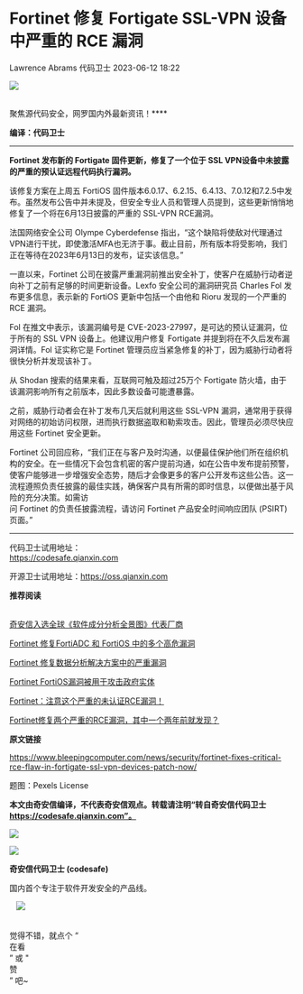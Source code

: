 #  Fortinet 修复 Fortigate SSL-VPN 设备中严重的 RCE 漏洞   
Lawrence Abrams  代码卫士   2023-06-12 18:22  
  
![](https://mmbiz.qpic.cn/mmbiz_gif/Az5ZsrEic9ot90z9etZLlU7OTaPOdibteeibJMMmbwc29aJlDOmUicibIRoLdcuEQjtHQ2qjVtZBt0M5eVbYoQzlHiaw/640?wx_fmt=gif "")  
  
   
聚焦源代码安全，网罗国内外最新资讯！****  
  
**编译：代码卫士**  
  
****  
**Fortinet 发布新的 Fortigate 固件更新，修复了一个位于 SSL VPN设备中未披露的严重的预认证远程代码执行漏洞。**  
  
  
  
  
该修复方案在上周五 FortiOS 固件版本6.0.17、6.2.15、6.4.13、7.0.12和7.2.5中发布。虽然发布公告中并未提及，但安全专业人员和管理人员提到，这些更新悄悄地修复了一个将在6月13日披露的严重的 SSL-VPN RCE漏洞。  
  
法国网络安全公司 Olympe Cyberdefense 指出，“这个缺陷将使敌对代理通过VPN进行干扰，即使激活MFA也无济于事。截止目前，所有版本将受影响，我们正在等待在2023年6月13日的发布，证实该信息。”  
  
一直以来，Fortinet 公司在披露严重漏洞前推出安全补丁，使客户在威胁行动者逆向补丁之前有足够的时间更新设备。Lexfo 安全公司的漏洞研究员 Charles Fol 发布更多信息，表示新的 FortiOS 更新中包括一个由他和 Rioru 发现的一个严重的 RCE 漏洞。  
  
Fol 在推文中表示，该漏洞编号是 CVE-2023-27997，是可达的预认证漏洞，位于所有的 SSL VPN 设备上。他建议用户修复 Fortigate 并提到将在不久后发布漏洞详情。Fol 证实称它是 Fortinet 管理员应当紧急修复的补丁，因为威胁行动者将很快分析并发现该补丁。  
  
从 Shodan 搜索的结果来看，互联网可触及超过25万个 Fortigate 防火墙，由于该漏洞影响所有之前版本，因此多数设备可能遭暴露。  
  
之前，威胁行动者会在补丁发布几天后就利用这些 SSL-VPN 漏洞，通常用于获得对网络的初始访问权限，进而执行数据盗取和勒索攻击。因此，管理员必须尽快应用这些 Fortinet 安全更新。  
  
Fortinet 公司回应称，“我们正在与客户及时沟通，以便最佳保护他们所在组织机构的安全。在一些情况下会包含机密的客户提前沟通，如在公告中发布提前预警，使客户能够进一步增强安全态势，随后才会像更多的客户公开发布这些公告。这一流程遵照负责任披露的最佳实践，确保客户具有所需的即时信息，以便做出基于风险的充分决策。如需访  
问 Fortinet 的负责任披露流程，请访问 Fortinet 产品安全时间响应团队 (PSIRT) 页面。”  
  
****  
代码卫士试用地址：  
https://codesafe.qianxin.com  
  
开源卫士试用地址：https://oss.qianxin.com  
  
  
  
  
  
  
  
  
  
  
  
  
**推荐阅读**  
  
[](http://mp.weixin.qq.com/s?__biz=MzI2NTg4OTc5Nw==&mid=2247511052&idx=3&sn=fb116392e405ae62e6c339117fffdb59&chksm=ea949d66dde31470758b6ee8f9dbecdb67ef6c0c8af277f26b83b60dbac95748d28db787a4b4&scene=21#wechat_redirect)  
[奇安信入选全球《软件成分分析全景图》代表厂商](http://mp.weixin.qq.com/s?__biz=MzI2NTg4OTc5Nw==&mid=2247515374&idx=1&sn=8b491039bc40f1e5d4e1b29d8c95f9e7&chksm=ea948d84dde30492f8a6c9953f69dbed1f483b6bc9b4480cab641fbc69459d46bab41cdc4859&scene=21#wechat_redirect)  
  
  
[Fortinet 修复FortiADC 和 FortiOS 中的多个高危漏洞](http://mp.weixin.qq.com/s?__biz=MzI2NTg4OTc5Nw==&mid=2247516406&idx=3&sn=f6d52c7913cb9a7127079a424f287d22&chksm=ea94b19cdde3388a41d9382c14e8649d4db7f27382de8b638a8c2430d9fb7a6e3125a60ceed6&scene=21#wechat_redirect)  
  
  
[Fortinet 修复数据分析解决方案中的严重漏洞](http://mp.weixin.qq.com/s?__biz=MzI2NTg4OTc5Nw==&mid=2247516234&idx=2&sn=8b8cbd3bbef796e7781c52396c37618f&chksm=ea94b120dde33836274567a92fa01a00f6e40b1b29565d989648c9eeada3ac326405a7a9e7d9&scene=21#wechat_redirect)  
  
  
[Fortinet FortiOS漏洞被用于攻击政府实体](http://mp.weixin.qq.com/s?__biz=MzI2NTg4OTc5Nw==&mid=2247515912&idx=1&sn=0d48724c08d4d63949a7142683b6fdd7&chksm=ea948e62dde30774b504e3a089bab575daf337854bba663d40f81014b5672260b74230a007a3&scene=21#wechat_redirect)  
  
  
[Fortinet：注意这个严重的未认证RCE漏洞！](http://mp.weixin.qq.com/s?__biz=MzI2NTg4OTc5Nw==&mid=2247515862&idx=1&sn=d2ef6b5ab51eba3e97af531d1a8b212b&chksm=ea948fbcdde306aa2d71b31b492175fc0c01a69233601e35fc9fee73fbfbae62668f3aaaffb2&scene=21#wechat_redirect)  
  
  
[Fortinet修复两个严重的RCE漏洞，其中一个两年前就发现？](http://mp.weixin.qq.com/s?__biz=MzI2NTg4OTc5Nw==&mid=2247515647&idx=1&sn=b8f00a46755a56f7d9aed5ae56c1b4e4&chksm=ea948c95dde305837c4ef5d418e236f9718061ffd9b877fde4fc8a267a7bf0b9910d885f6ea4&scene=21#wechat_redirect)  
  
  
  
  
**原文链接**  
  
  
https://www.bleepingcomputer.com/news/security/fortinet-fixes-critical-rce-flaw-in-fortigate-ssl-vpn-devices-patch-now/  
  
  
题图：Pexels License  
  
  
**本文由奇安信编译，不代表奇安信观点。转载请注明“转自奇安信代码卫士 https://codesafe.qianxin.com”。**  
  
  
  
  
![](https://mmbiz.qpic.cn/mmbiz_jpg/oBANLWYScMSf7nNLWrJL6dkJp7RB8Kl4zxU9ibnQjuvo4VoZ5ic9Q91K3WshWzqEybcroVEOQpgYfx1uYgwJhlFQ/640?wx_fmt=jpeg "")  
  
![](https://mmbiz.qpic.cn/mmbiz_jpg/oBANLWYScMSN5sfviaCuvYQccJZlrr64sRlvcbdWjDic9mPQ8mBBFDCKP6VibiaNE1kDVuoIOiaIVRoTjSsSftGC8gw/640?wx_fmt=jpeg "")  
  
**奇安信代码卫士 (codesafe)**  
  
国内首个专注于软件开发安全的产品线。  
  
   ![](https://mmbiz.qpic.cn/mmbiz_gif/oBANLWYScMQ5iciaeKS21icDIWSVd0M9zEhicFK0rbCJOrgpc09iaH6nvqvsIdckDfxH2K4tu9CvPJgSf7XhGHJwVyQ/640?wx_fmt=gif "")  
  
   
觉得不错，就点个 “  
在看  
” 或 "  
赞  
” 吧~  
  
